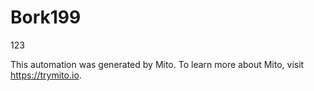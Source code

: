 
# Bork199

123

This automation was generated by Mito. To learn more about Mito, visit https://trymito.io.
